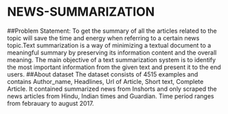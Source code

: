# NEWS-SUMMARIZATION
##Problem Statement:
To get the summary of all the articles related to the topic will save the time and energy when referring to a certain news topic.Text summarization is a way of minimizing a textual document to a meaningful summary by preserving its information content and the overall meaning. The main objective of a text summarization system is to identify the most important information from the given text and present it to the end users.
##About dataset
The dataset consists of 4515 examples and contains Author_name, Headlines, Url of Article, Short text, Complete Article. It contained summarized news from Inshorts and only scraped the news articles from Hindu, Indian times and Guardian. Time period ranges from febrauary to august 2017.

